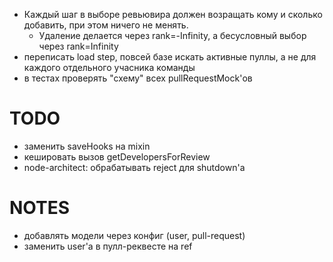 * Каждый шаг в выборе ревьювира должен возращать кому и сколько добавить, при этом ничего не менять.
   * Удаление делается через rank=-Infinity, а бесусловный выбор через rank=Infinity
* переписать load step, повсей базе искать активные пуллы, а не для каждого отдельного учасника команды
* в тестах проверять "схему" всех pullRequestMock'ов

# TODO
* заменить saveHooks на mixin
* кешировать вызов getDevelopersForReview
* node-architect: обрабатывать reject для shutdown'a

# NOTES
* добавлять модели через конфиг (user, pull-request)
* заменить user'a в пулл-реквесте на ref
